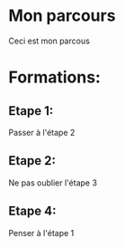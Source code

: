 # Mon parcours 
Ceci est mon parcous
# Formations:
## Etape 1:
Passer à l'étape 2
## Etape 2:
Ne pas oublier l'étape 3
## Etape 4:
Penser à l'étape 1